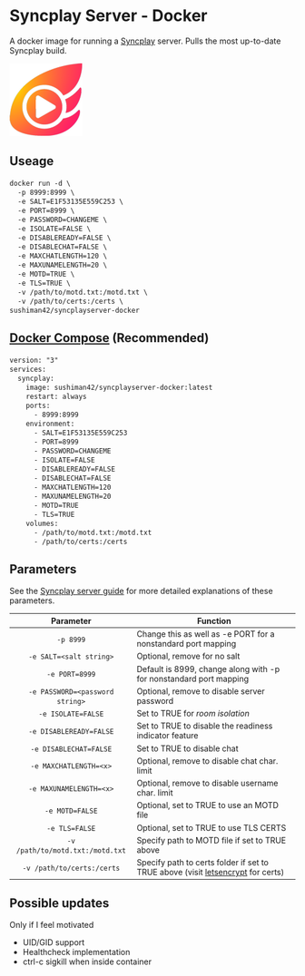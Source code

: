 # Syncplay Server - Docker

A docker image for running a [Syncplay](https://syncplay.pl/) server. Pulls the most up-to-date Syncplay build.

[![syncplay](https://raw.githubusercontent.com/Syncplay/syncplay/master/syncplay/resources/hicolor/128x128/apps/syncplay.png)](https://syncplay.pl/)

## Useage

```
docker run -d \
  -p 8999:8999 \
  -e SALT=E1F53135E559C253 \
  -e PORT=8999 \
  -e PASSWORD=CHANGEME \
  -e ISOLATE=FALSE \
  -e DISABLEREADY=FALSE \
  -e DISABLECHAT=FALSE \
  -e MAXCHATLENGTH=120 \
  -e MAXUNAMELENGTH=20 \
  -e MOTD=TRUE \
  -e TLS=TRUE \
  -v /path/to/motd.txt:/motd.txt \
  -v /path/to/certs:/certs \
sushiman42/syncplayserver-docker
```

## [Docker Compose](https://github.com/Sushiman42/syncplayserver-docker/blob/main/docker-compose.yml) (Recommended)

```
version: "3"
services:
  syncplay:
    image: sushiman42/syncplayserver-docker:latest
    restart: always
    ports:
      - 8999:8999
    environment:
      - SALT=E1F53135E559C253
      - PORT=8999
      - PASSWORD=CHANGEME
      - ISOLATE=FALSE
      - DISABLEREADY=FALSE
      - DISABLECHAT=FALSE
      - MAXCHATLENGTH=120
      - MAXUNAMELENGTH=20
      - MOTD=TRUE
      - TLS=TRUE
    volumes:
      - /path/to/motd.txt:/motd.txt
      - /path/to/certs:/certs
 ```
 
 ## Parameters
 
 See the [Syncplay server guide](https://syncplay.pl/guide/server/) for more detailed explanations of these parameters.
 
| Parameter | Function |
| :----: | --- |
| `-p 8999` | Change this as well as -e PORT for a nonstandard port mapping |
| `-e SALT=<salt string>` | Optional, remove for no salt |
| `-e PORT=8999` | Default is 8999, change along with -p for nonstandard port mapping |
| `-e PASSWORD=<password string>` | Optional, remove to disable server password |
| `-e ISOLATE=FALSE` | Set to TRUE for *room isolation* |
| `-e DISABLEREADY=FALSE` | Set to TRUE to disable the readiness indicator feature |
| `-e DISABLECHAT=FALSE` | Set to TRUE to disable chat |
| `-e MAXCHATLENGTH=<x>` | Optional, remove to disable chat char. limit |
| `-e MAXUNAMELENGTH=<x>` | Optional, remove to disable username char. limit |
| `-e MOTD=FALSE` | Optional, set to TRUE to use an MOTD file |
| `-e TLS=FALSE` | Optional, set to TRUE to use TLS CERTS |
| `-v /path/to/motd.txt:/motd.txt` | Specify path to MOTD file if set to TRUE above |
| `-v /path/to/certs:/certs` | Specify path to certs folder if set to TRUE above (visit [letsencrypt](https://letsencrypt.org/) for certs) |

## Possible updates
Only if I feel motivated

* UID/GID support
* Healthcheck implementation
* ctrl-c sigkill when inside container
